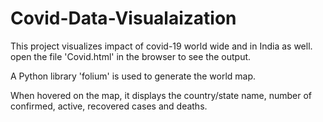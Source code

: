 # Covid-Data-Visualaization

This project visualizes impact of covid-19 world wide and in India as well.
open the file 'Covid.html' in the browser to see the output.

A Python library 'folium' is used to generate the world map. 

When hovered on the map, it displays the country/state name, number of confirmed, active, recovered cases and deaths. 
